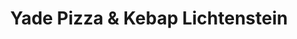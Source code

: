 ---
title: "Yade Pizza & Kebap Lichtenstein"
url: /lichtenstein/yade-pizza-und-kebap-lichtenstein/
---